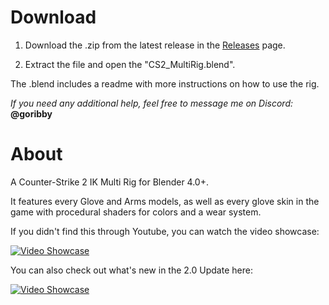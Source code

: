 # Download
1. Download the .zip from the latest release in the [Releases](https://github.com/goribby/CS2-MultiRig/releases) page.

2. Extract the file and open the "CS2_MultiRig.blend".

The .blend includes a readme with more instructions on how to use the rig.

<i>If you need any additional help, feel free to message me on Discord:</i> <b>@goribby</b>

# About
A Counter-Strike 2 IK Multi Rig for Blender 4.0+.

It features every Glove and Arms models, as well as every glove skin in the game with procedural shaders for colors and a wear system.

If you didn't find this through Youtube, you can watch the video showcase:

[![Video Showcase](http://img.youtube.com/vi/HMAQGYz9w5s/0.jpg)](http://www.youtube.com/watch?v=HMAQGYz9w5s "Video Showcase")

You can also check out what's new in the 2.0 Update here:

[![Video Showcase](https://img.youtube.com/vi/stVciAyKArY/0.jpg)](https://www.youtube.com/watch?v=stVciAyKArY "2.0 Update")
